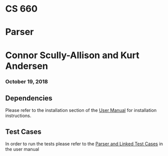 # CS 660
# Parser

# Connor Scully-Allison and Kurt Andersen
### October 19, 2018

## Dependencies
Please refer to the installation section of the [User Manual](https://github.com/cscully-allison/C_Compilier/wiki/User-Manual) for installation instructions.

## Test Cases
In order to run the tests please refer to the [Parser and Linked Test Cases](https://github.com/cscully-allison/C_Compilier/wiki/User-Manual(#parser)) in the user manual
